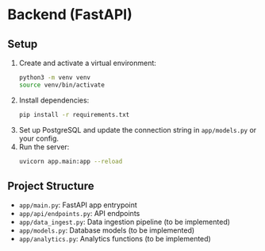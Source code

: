 # Backend (FastAPI)

## Setup

1. Create and activate a virtual environment:
   ```bash
   python3 -m venv venv
   source venv/bin/activate
   ```
2. Install dependencies:
   ```bash
   pip install -r requirements.txt
   ```
3. Set up PostgreSQL and update the connection string in `app/models.py` or your config.
4. Run the server:
   ```bash
   uvicorn app.main:app --reload
   ```

## Project Structure
- `app/main.py`: FastAPI app entrypoint
- `app/api/endpoints.py`: API endpoints
- `app/data_ingest.py`: Data ingestion pipeline (to be implemented)
- `app/models.py`: Database models (to be implemented)
- `app/analytics.py`: Analytics functions (to be implemented) 